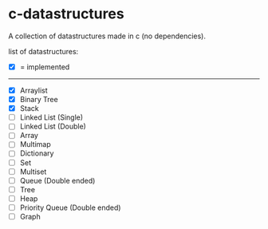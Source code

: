 # c-datastructures
A collection of datastructures made in c (no dependencies).

list of datastructures:
 - [x] = implemented
___
 - [x] Arraylist
 - [x] Binary Tree
 - [x] Stack
 - [ ] Linked List (Single)
 - [ ] Linked List (Double)
 - [ ] Array
 - [ ] Multimap
 - [ ] Dictionary
 - [ ] Set
 - [ ] Multiset
 - [ ] Queue (Double ended)
 - [ ] Tree
 - [ ] Heap
 - [ ] Priority Queue (Double ended)
 - [ ] Graph